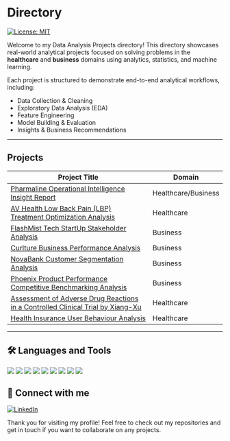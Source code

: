 # Directory
[![License: MIT](https://img.shields.io/badge/License-MIT-yellow.svg)](https://opensource.org/licenses/MIT)

Welcome to my Data Analysis Projects directory! This directory showcases real-world analytical projects focused on solving problems in the **healthcare** and **business** domains using analytics, statistics, and machine learning.

Each project is structured to demonstrate end-to-end analytical workflows, including:

- Data Collection & Cleaning
- Exploratory Data Analysis (EDA)
- Feature Engineering
- Model Building & Evaluation
- Insights & Business Recommendations


---

## Projects

| Project Title                              | Domain     |
|-------------------------------------------|------------|
| [Pharmaline Operational Intelligence Insight Report](./https://github.com/TiffanyNwanne/Pharmaline-Operational-Intelligence-Analysis) | Healthcare/Business | 
| [AV Health Low Back Pain (LBP) Treatment Optimization Analysis](./https://github.com/TiffanyNwanne/AV-Health-Low-Back-Pain-LBP-Treatment-Optimization-Analysis) | Healthcare |
| [FlashMist Tech StartUp Stakeholder Analysis](./https://github.com/TiffanyNwanne/FlashMist-Tech-StartUp-Stakeholder-Analysis) | Business | 
| [Curlture Business Performance Analysis](./https://github.com/TiffanyNwanne/Curlture-Business-Performance-Analysis) | Business | 
| [NovaBank Customer Segmentation Analysis](./https://github.com/TiffanyNwanne/NovaBank-Customer-Segmentation-Analysis) | Business | 
| [Phoenix Product Performance Competitive Benchmarking Analysis](./https://github.com/TiffanyNwanne/Phoenix-Product-Performance-Competitive-Benchmarking-Analysis) | Business | 
| [Assessment of Adverse Drug Reactions in a Controlled Clinical Trial by Xiang-Xu](./https://github.com/Assessment-of-Adverse-Drug-Reactions-in-a-Controlled-Clinical-Trial-Xiang-Xu) | Healthcare | 
| [Health Insurance User Behaviour Analysis](./https://github.com/TiffanyNwanne/Health-Insurance-User-Behaviour-Analysis) | Healthcare | 


---


## 🛠 Languages and Tools  
<img src="https://img.shields.io/badge/Excel-217346?style=for-the-badge&logo=microsoft-excel&logoColor=white"/>
<img src="https://img.shields.io/badge/R-276DC3?style=for-the-badge&logo=r&logoColor=white"/>
<img src="https://img.shields.io/badge/Python-3776AB?style=for-the-badge&logo=python&logoColor=white"/> 
<img src="https://img.shields.io/badge/MySQL-4479A1?style=for-the-badge&logo=mysql&logoColor=white"/>
<img src="https://img.shields.io/badge/PostgreSQL-316192?style=for-the-badge&logo=postgresql&logoColor=white"/>   
<img src="https://img.shields.io/badge/SQLite-003B57?style=for-the-badge&logo=sqlite&logoColor=white"/>
<img src="https://img.shields.io/badge/Microsoft%20SQL%20Server-CC2927?style=for-the-badge&logo=microsoftsqlserver&logoColor=white"/>
<img src="https://img.shields.io/badge/Tableau-E97627?style=for-the-badge&logo=tableau&logoColor=white"/>
<img src="https://img.shields.io/badge/Power%20BI-F2C811?style=for-the-badge&logo=powerbi&logoColor=black"/>

## 🔗 Connect with me  
[![LinkedIn](https://img.shields.io/badge/LinkedIn-0A66C2?style=for-the-badge&logo=linkedin&logoColor=white)](linkedin.com/in/tiffany-nwanne/)

Thank you for visiting my profile! Feel free to check out my repositories and get in touch if you want to collaborate on any projects.
